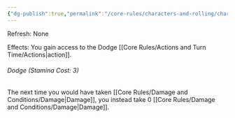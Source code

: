 ```yaml
---
{"dg-publish":true,"permalink":"/core-rules/characters-and-rolling/character-sheet/skills-and-flaws/skill-list/agility/rank-3/dodge/"}
---
```


Refresh: None

Effects:
You gain access to the Dodge [[Core Rules/Actions and Turn Time/Actions\|action]].

###### Dodge (Stamina Cost: 3)
The next time you would have taken [[Core Rules/Damage and Conditions/Damage\|Damage]], you instead take 0 [[Core Rules/Damage and Conditions/Damage\|Damage]].